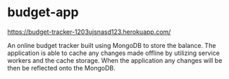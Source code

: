 # budget-app

https://budget-tracker-1203ujsnasd123.herokuapp.com/

An online budget tracker built using MongoDB to store the balance. The application is able to cache any changes made offline by utilizing service workers and the cache storage. When the application any changes will be then be reflected onto the MongoDB.
